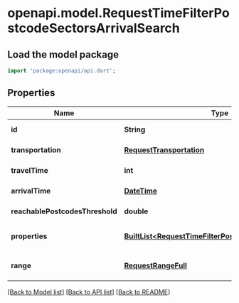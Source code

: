 # openapi.model.RequestTimeFilterPostcodeSectorsArrivalSearch

## Load the model package
```dart
import 'package:openapi/api.dart';
```

## Properties
Name | Type | Description | Notes
------------ | ------------- | ------------- | -------------
**id** | **String** |  | [default to null]
**transportation** | [**RequestTransportation**](RequestTransportation.md) |  | [default to null]
**travelTime** | **int** |  | [default to null]
**arrivalTime** | [**DateTime**](DateTime.md) |  | [default to null]
**reachablePostcodesThreshold** | **double** |  | [default to null]
**properties** | [**BuiltList&lt;RequestTimeFilterPostcodeSectorsProperty&gt;**](RequestTimeFilterPostcodeSectorsProperty.md) |  | [default to const []]
**range** | [**RequestRangeFull**](RequestRangeFull.md) |  | [optional] [default to null]

[[Back to Model list]](../README.md#documentation-for-models) [[Back to API list]](../README.md#documentation-for-api-endpoints) [[Back to README]](../README.md)


